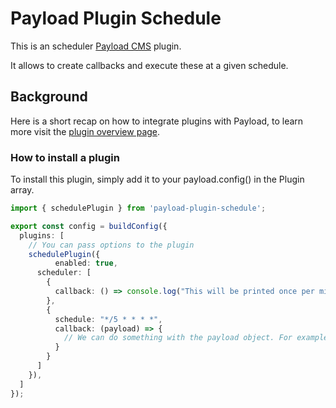 # Payload Plugin Schedule

This is an scheduler [Payload CMS](https://payloadcms.com) plugin.

It allows to create callbacks and execute these at a given schedule.

## Background

Here is a short recap on how to integrate plugins with Payload, to learn more visit the [plugin overview page](https://payloadcms.com/docs/plugins/overview).

### How to install a plugin

To install this plugin, simply add it to your payload.config() in the Plugin array.

```ts
import { schedulePlugin } from 'payload-plugin-schedule';

export const config = buildConfig({
  plugins: [
    // You can pass options to the plugin
    schedulePlugin({
		  enabled: true,
      scheduler: [
        {
          callback: () => console.log("This will be printed once per minute.")
        },
        {
          schedule: "*/5 * * * *",
          callback: (payload) => {
            // We can do something with the payload object. For example use the local API
          }
        }
      ]
    }),
  ]
});
```
